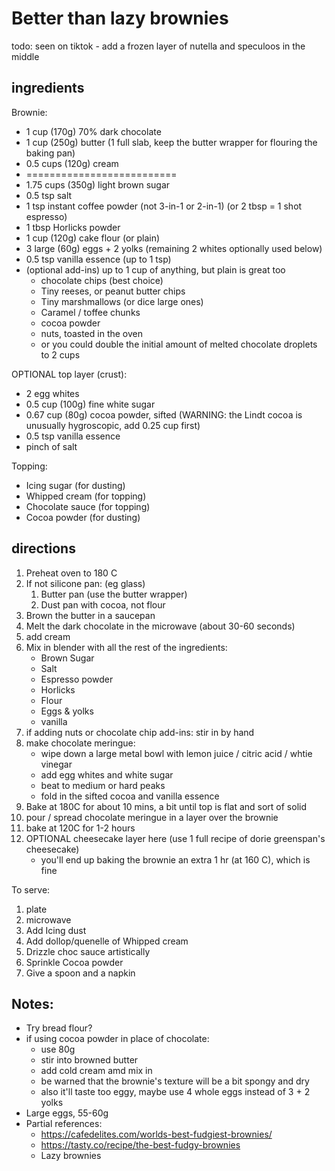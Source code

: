 # Better than lazy brownies

todo: seen on tiktok - add a frozen layer of nutella and speculoos in the middle

## ingredients

Brownie:

* 1 cup (170g) 70% dark chocolate
* 1 cup (250g) butter (1 full slab, keep the butter wrapper for flouring the baking pan)
* 0.5 cups (120g) cream
* ==========================
* 1.75 cups (350g) light brown sugar
* 0.5 tsp salt
* 1 tsp instant coffee powder (not 3-in-1 or 2-in-1) (or 2 tbsp = 1 shot espresso)
* 1 tbsp Horlicks powder
* 1 cup (120g) cake flour (or plain)
* 3 large (60g) eggs + 2 yolks (remaining 2 whites optionally used below)
* 0.5 tsp vanilla essence (up to 1 tsp)
* (optional add-ins) up to 1 cup of anything, but plain is great too
    * chocolate chips (best choice)
    * Tiny reeses, or peanut butter chips
    * Tiny marshmallows (or dice large ones)
    * Caramel / toffee chunks
    * cocoa powder
    * nuts, toasted in the oven
    * or you could double the initial amount of melted chocolate droplets to 2 cups

OPTIONAL top layer (crust):

* 2 egg whites
* 0.5 cup (100g) fine white sugar
* 0.67 cup (80g) cocoa powder, sifted (WARNING: the Lindt cocoa is unusually hygroscopic, add 0.25 cup first)
* 0.5 tsp vanilla essence
* pinch of salt

Topping:

* Icing sugar (for dusting)
* Whipped cream (for topping)
* Chocolate sauce (for topping)
* Cocoa powder (for dusting)

## directions

1. Preheat oven to 180 C
2. If not silicone pan: (eg glass)
    1. Butter pan (use the butter wrapper)
    2. Dust pan with cocoa, not flour
3. Brown the butter in a saucepan
4. Melt the dark chocolate in the microwave (about 30-60 seconds)
5. add cream
6. Mix in blender with all the rest of the ingredients:
    * Brown Sugar
    * Salt
    * Espresso powder
    * Horlicks
    * Flour
    * Eggs & yolks
    * vanilla
7. if adding nuts or chocolate chip add-ins: stir in by hand
8. make chocolate meringue:
    * wipe down a large metal bowl with lemon juice / citric acid / whtie vinegar
    * add egg whites and white sugar
    * beat to medium or hard peaks
    * fold in the sifted cocoa and vanilla essence
9. Bake at 180C for about 10 mins, a bit until top is flat and sort of solid
10. pour / spread chocolate meringue in a layer over the brownie
11. bake at 120C for 1-2 hours
12. OPTIONAL cheesecake layer here (use 1 full recipe of dorie greenspan's cheesecake)
    * you'll end up baking the brownie an extra 1 hr (at 160 C), which is fine

To serve:

1. plate
2. microwave
3. Add Icing dust
4. Add dollop/quenelle of Whipped cream
5. Drizzle choc sauce artistically
6. Sprinkle Cocoa powder
7. Give a spoon and a napkin

## Notes:

* Try bread flour?
* if using cocoa powder in place of chocolate:
    * use 80g
    * stir into browned butter
    * add cold cream amd mix in
    * be warned that the brownie's texture will be a bit spongy and dry
    * also it'll taste too eggy, maybe use 4 whole eggs instead of 3 + 2 yolks
* Large eggs, 55-60g
* Partial references:
    * https://cafedelites.com/worlds-best-fudgiest-brownies/
    * https://tasty.co/recipe/the-best-fudgy-brownies
    * Lazy brownies
